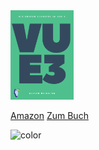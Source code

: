 <img src="logo/Cover_Vue3.svg" alt="Die ersten Schritte in Vue 3" width="20%"/>

[Amazon](https://www.amazon.de/)
[Zum Buch](/README.md)

![color](#CFFBE3)
